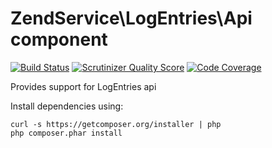 ZendService\LogEntries\Api component
================================
[![Build Status](https://travis-ci.org/manchuck/zendservice-logentries.png?branch=master)](https://travis-ci.org/manchuck/zendservice-logentries)
[![Scrutinizer Quality Score](https://scrutinizer-ci.com/g/manchuck/zendservice-logentries/badges/quality-score.png?s=12caf15fc45ab0d5d4ca22d6c5d1ac48098a2045)](https://scrutinizer-ci.com/g/manchuck/zendservice-logentries/)
[![Code Coverage](https://scrutinizer-ci.com/g/manchuck/zendservice-logentries/badges/coverage.png?s=883bbb7835bc2ddf028fa761b3aa8ca1b81fe505)](https://scrutinizer-ci.com/g/manchuck/zendservice-logentries/)

Provides support for LogEntries api

Install dependencies using:

```
curl -s https://getcomposer.org/installer | php
php composer.phar install
```
